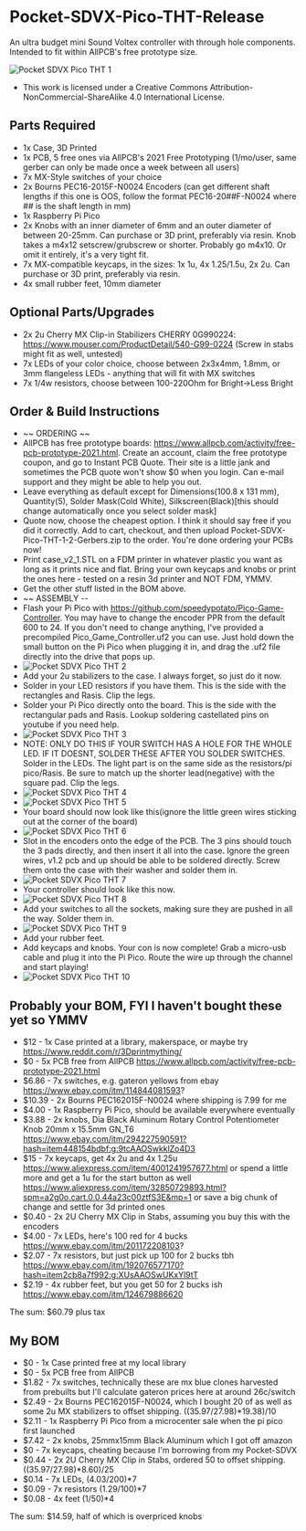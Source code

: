 # Pocket-SDVX-Pico-THT-Release
An ultra budget mini Sound Voltex controller with through hole components. Intended to fit within AllPCB's free prototype size.

![Pocket SDVX Pico THT 1](pics/20210724_023411.jpg)

- This work is licensed under a Creative Commons Attribution-NonCommercial-ShareAlike 4.0 International License.

## Parts Required
- 1x Case, 3D Printed
- 1x PCB, 5 free ones via AllPCB's 2021 Free Prototyping (1/mo/user, same gerber can only be made once a week between all users)
- 7x MX-Style switches of your choice
- 2x Bourns PEC16-2015F-N0024 Encoders (can get different shaft lengths if this one is OOS, follow the format PEC16-20##F-N0024 where ## is the shaft length in mm)
- 1x Raspberry Pi Pico
- 2x Knobs with an inner diameter of 6mm and an outer diameter of between 20-25mm.  Can purchase or 3D print, preferably via resin.  Knob takes a m4x12 setscrew/grubscrew or shorter.  Probably go m4x10.  Or omit it entirely, it's a very tight fit.
- 7x MX-compatible keycaps, in the sizes: 1x 1u, 4x 1.25/1.5u, 2x 2u.  Can purchase or 3D print, preferably via resin.
- 4x small rubber feet, 10mm diameter

## Optional Parts/Upgrades
- 2x 2u Cherry MX Clip-in Stabilizers CHERRY 0G990224: https://www.mouser.com/ProductDetail/540-G99-0224 (Screw in stabs might fit as well, untested)
- 7x LEDs of your color choice, choose between 2x3x4mm, 1.8mm, or 3mm flangeless LEDs - anything that will fit with MX switches
- 7x 1/4w resistors, choose between 100-220Ohm for Bright->Less Bright

## Order & Build Instructions
- ~~ ORDERING ~~
- AllPCB has free prototype boards: https://www.allpcb.com/activity/free-pcb-prototype-2021.html.  Create an account, claim the free prototype coupon, and go to Instant PCB Quote.  Their site is a little jank and sometimes the PCB quote won't show $0 when you login.  Can e-mail support and they might be able to help you out.
- Leave everything as default except for Dimensions(100.8 x 131 mm), Quantity(5), Solder Mask(Cold White), Silkscreen(Black)[this should change automatically once you select solder mask]
- Quote now, choose the cheapest option.  I think it should say free if you did it correctly.  Add to cart, checkout, and then upload Pocket-SDVX-Pico-THT-1-2-Gerbers.zip to the order.  You're done ordering your PCBs now!
- Print case_v2_1.STL on a FDM printer in whatever plastic you want as long as it prints nice and flat.  Bring your own keycaps and knobs or print the ones here - tested on a resin 3d printer and NOT FDM, YMMV.
- Get the other stuff listed in the BOM above.
- ~~ ASSEMBLY --
- Flash your Pi Pico with https://github.com/speedypotato/Pico-Game-Controller.  You may have to change the encoder PPR from the default 600 to 24.  If you don't need to change anything, I've provided a precompiled Pico_Game_Controller.uf2 you can use.  Just hold down the small button on the Pi Pico when plugging it in, and drag the .uf2 file directly into the drive that pops up.
- ![Pocket SDVX Pico THT 2](pics/20210722_215100.jpg)
- Add your 2u stabilizers to the case.  I always forget, so just do it now.
- Solder in your LED resistors if you have them.  This is the side with the rectangles and Rasis.  Clip the legs.
- Solder your Pi Pico directly onto the board.  This is the side with the rectangular pads and Rasis.  Lookup soldering castellated pins on youtube if you need help.
- ![Pocket SDVX Pico THT 3](pics/20210722_220145.jpg)
- NOTE: ONLY DO THIS IF YOUR SWITCH HAS A HOLE FOR THE WHOLE LED.  IF IT DOESNT, SOLDER THESE AFTER YOU SOLDER SWITCHES.  Solder in the LEDs.  The light part is on the same side as the resistors/pi pico/Rasis.  Be sure to match up the shorter lead(negative) with the square pad.  Clip the legs.
- ![Pocket SDVX Pico THT 4](pics/20210722_200532.jpg)
- ![Pocket SDVX Pico THT 5](pics/20210722_200616.jpg)
- Your board should now look like this(ignore the little green wires sticking out at the corner of the board)
- ![Pocket SDVX Pico THT 6](pics/20210722_201329.jpg)
- Slot in the encoders onto the edge of the PCB.  The 3 pins should touch the 3 pads directly, and then insert it all into the case.  Ignore the green wires, v1.2 pcb and up should be able to be soldered directly.  Screw them onto the case with their washer and solder them in.
- ![Pocket SDVX Pico THT 7](pics/20210722_203214.jpg)
- Your controller should look like this now.
- ![Pocket SDVX Pico THT 8](pics/20210722_203224.jpg)
- Add your switches to all the sockets, making sure they are pushed in all the way.  Solder them in.
- ![Pocket SDVX Pico THT 9](pics/20210722_213212.jpg)
- Add your rubber feet.
- Add keycaps and knobs.  Your con is now complete!  Grab a micro-usb cable and plug it into the Pi Pico.  Route the wire up through the channel and start playing!
- ![Pocket SDVX Pico THT 10](pics/20210724_023411.jpg)



## Probably your BOM, FYI I haven't bought these yet so YMMV
- $12 - 1x Case printed at a library, makerspace, or maybe try https://www.reddit.com/r/3Dprintmything/
- $0 - 5x PCB free from AllPCB https://www.allpcb.com/activity/free-pcb-prototype-2021.html
- $6.86 - 7x switches, e.g. gateron yellows from ebay https://www.ebay.com/itm/114844081593?
- $10.39 - 2x Bourns PEC162015F-N0024 where shipping is 7.99 for me
- $4.00 - 1x Raspberry Pi Pico, should be available everywhere eventually
- $3.88 - 2x knobs, Dia Black Aluminum Rotary Control Potentiometer Knob 20mm x 15.5mm GN_T6 https://www.ebay.com/itm/294227590591?hash=item448154bdbf:g:9tcAAOSwkklZo4D3
- $15 - 7x keycaps, get 4x 2u and 4x 1.25u https://www.aliexpress.com/item/4001241957677.html or spend a little more and get a 1u for the start button as well https://www.aliexpress.com/item/32850729893.html?spm=a2g0o.cart.0.0.44a23c00ztfS3E&mp=1 or save a big chunk of change and settle for 3d printed ones
- $0.40 - 2x 2U Cherry MX Clip in Stabs, assuming you buy this with the encoders
- $4.00 - 7x LEDs, here's 100 red for 4 bucks https://www.ebay.com/itm/201172208103?
- $2.07 - 7x resistors, but just pick up 100 for 2 bucks tbh https://www.ebay.com/itm/192076577170?hash=item2cb8a7f992:g:XUsAAOSwUKxYl9tT
- $2.19 - 4x rubber feet, but you get 50 for 2 bucks ish https://www.ebay.com/itm/124679886620

The sum: $60.79 plus tax

## My BOM
- $0 - 1x Case printed free at my local library
- $0 - 5x PCB free from AllPCB
- $1.82 - 7x switches, technically these are mx blue clones harvested from prebuilts but I'll calculate gateron prices here at around 26c/switch
- $2.49 - 2x Bourns PEC162015F-N0024, which I bought 20 of as well as some 2u MX stabilizers to offset shipping. ((35.97/27.98)*19.38)/10
- $2.11 - 1x Raspberry Pi Pico from a microcenter sale when the pi pico first launched
- $7.42 - 2x knobs, 25mmx15mm Black Aluminum which I got off amazon
- $0 - 7x keycaps, cheating because I'm borrowing from my Pocket-SDVX
- $0.44 - 2x 2U Cherry MX Clip in Stabs, ordered 50 to offset shipping. ((35.97/27.98)*8.60)/25
- $0.14 - 7x LEDs, (4.03/200)*7
- $0.09 - 7x resistors (1.29/100)*7
- $0.08 - 4x feet (1/50)*4

The sum: $14.59, half of which is overpriced knobs
